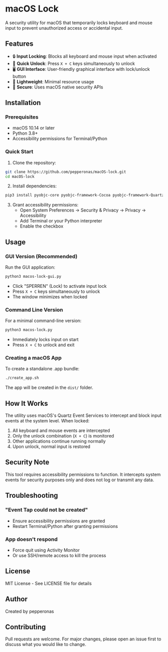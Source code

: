 # macOS Lock

A security utility for macOS that temporarily locks keyboard and mouse input to prevent unauthorized access or accidental input.

## Features

- 🔒 **Input Locking**: Blocks all keyboard and mouse input when activated
- 🎯 **Quick Unlock**: Press `X + C` keys simultaneously to unlock
- 🖥️ **GUI Interface**: User-friendly graphical interface with lock/unlock button
- 🚀 **Lightweight**: Minimal resource usage
- 🔐 **Secure**: Uses macOS native security APIs

## Installation

### Prerequisites

- macOS 10.14 or later
- Python 3.8+
- Accessibility permissions for Terminal/Python

### Quick Start

1. Clone the repository:
```bash
git clone https://github.com/pepperonas/macOS-lock.git
cd macOS-lock
```

2. Install dependencies:
```bash
pip3 install pyobjc-core pyobjc-framework-Cocoa pyobjc-framework-Quartz
```

3. Grant accessibility permissions:
   - Open System Preferences → Security & Privacy → Privacy → Accessibility
   - Add Terminal or your Python interpreter
   - Enable the checkbox

## Usage

### GUI Version (Recommended)

Run the GUI application:
```bash
python3 macos-lock-gui.py
```

- Click "SPERREN" (Lock) to activate input lock
- Press `X + C` keys simultaneously to unlock
- The window minimizes when locked

### Command Line Version

For a minimal command-line version:
```bash
python3 macos-lock.py
```

- Immediately locks input on start
- Press `X + C` to unlock and exit

### Creating a macOS App

To create a standalone .app bundle:
```bash
./create_app.sh
```

The app will be created in the `dist/` folder.

## How It Works

The utility uses macOS's Quartz Event Services to intercept and block input events at the system level. When locked:

1. All keyboard and mouse events are intercepted
2. Only the unlock combination (`X + C`) is monitored
3. Other applications continue running normally
4. Upon unlock, normal input is restored

## Security Note

This tool requires accessibility permissions to function. It intercepts system events for security purposes only and does not log or transmit any data.

## Troubleshooting

### "Event Tap could not be created"
- Ensure accessibility permissions are granted
- Restart Terminal/Python after granting permissions

### App doesn't respond
- Force quit using Activity Monitor
- Or use SSH/remote access to kill the process

## License

MIT License - See LICENSE file for details

## Author

Created by pepperonas

## Contributing

Pull requests are welcome. For major changes, please open an issue first to discuss what you would like to change.
